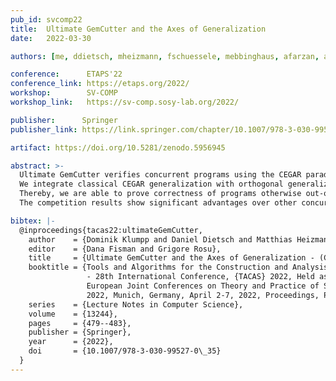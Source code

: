 ```yaml
---
pub_id: svcomp22
title:  Ultimate GemCutter and the Axes of Generalization
date:   2022-03-30

authors: [me, ddietsch, mheizmann, fschuessele, mebbinghaus, afarzan, apodelski]

conference:      ETAPS'22
conference_link: https://etaps.org/2022/
workshop:        SV-COMP
workshop_link:   https://sv-comp.sosy-lab.org/2022/

publisher:      Springer
publisher_link: https://link.springer.com/chapter/10.1007/978-3-030-99527-0_35

artifact: https://doi.org/10.5281/zenodo.5956945

abstract: >-
  Ultimate GemCutter verifies concurrent programs using the CEGAR paradigm, by generalizing from spurious counterexample traces to larger sets of correct traces.
  We integrate classical CEGAR generalization with orthogonal generalization across interleavings.
  Thereby, we are able to prove correctness of programs otherwise out-of-reach for interpolation-based verification.
  The competition results show significant advantages over other concurrency approaches in the Ultimate family.

bibtex: |-
  @inproceedings{tacas22:ultimateGemCutter,
    author    = {Dominik Klumpp and Daniel Dietsch and Matthias Heizmann and Frank Sch{\"{u}}ssele and Marcel Ebbinghaus and Azadeh Farzan and Andreas Podelski},
    editor    = {Dana Fisman and Grigore Rosu},
    title     = {Ultimate GemCutter and the Axes of Generalization - (Competition Contribution)},
    booktitle = {Tools and Algorithms for the Construction and Analysis of Systems
                 - 28th International Conference, {TACAS} 2022, Held as Part of the
                 European Joint Conferences on Theory and Practice of Software, {ETAPS}
                 2022, Munich, Germany, April 2-7, 2022, Proceedings, Part {II}},
    series    = {Lecture Notes in Computer Science},
    volume    = {13244},
    pages     = {479--483},
    publisher = {Springer},
    year      = {2022},
    doi       = {10.1007/978-3-030-99527-0\_35}
  }
---
```


